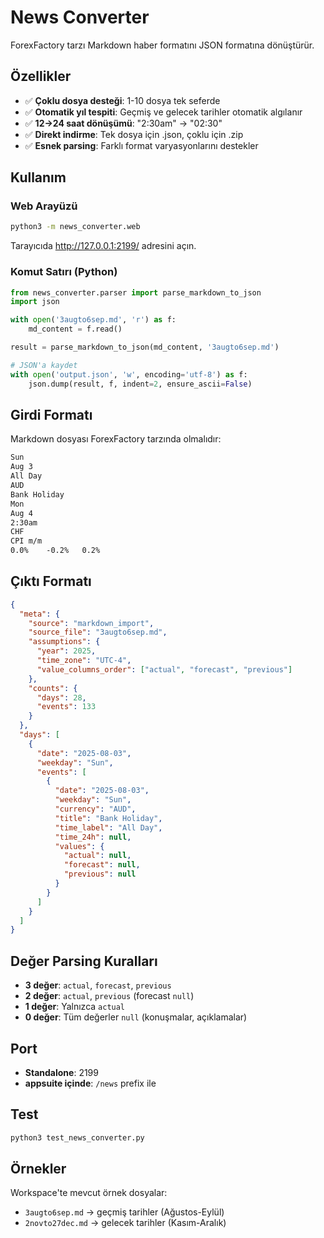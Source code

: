 # News Converter

ForexFactory tarzı Markdown haber formatını JSON formatına dönüştürür.

## Özellikler

- ✅ **Çoklu dosya desteği**: 1-10 dosya tek seferde
- ✅ **Otomatik yıl tespiti**: Geçmiş ve gelecek tarihler otomatik algılanır
- ✅ **12→24 saat dönüşümü**: "2:30am" → "02:30"
- ✅ **Direkt indirme**: Tek dosya için .json, çoklu için .zip
- ✅ **Esnek parsing**: Farklı format varyasyonlarını destekler

## Kullanım

### Web Arayüzü

```bash
python3 -m news_converter.web
```

Tarayıcıda http://127.0.0.1:2199/ adresini açın.

### Komut Satırı (Python)

```python
from news_converter.parser import parse_markdown_to_json
import json

with open('3augto6sep.md', 'r') as f:
    md_content = f.read()

result = parse_markdown_to_json(md_content, '3augto6sep.md')

# JSON'a kaydet
with open('output.json', 'w', encoding='utf-8') as f:
    json.dump(result, f, indent=2, ensure_ascii=False)
```

## Girdi Formatı

Markdown dosyası ForexFactory tarzında olmalıdır:

```markdown
Sun
Aug 3
All Day
AUD		
Bank Holiday
Mon
Aug 4
2:30am
CHF		
CPI m/m
0.0%	-0.2%	0.2%	
```

## Çıktı Formatı

```json
{
  "meta": {
    "source": "markdown_import",
    "source_file": "3augto6sep.md",
    "assumptions": {
      "year": 2025,
      "time_zone": "UTC-4",
      "value_columns_order": ["actual", "forecast", "previous"]
    },
    "counts": {
      "days": 28,
      "events": 133
    }
  },
  "days": [
    {
      "date": "2025-08-03",
      "weekday": "Sun",
      "events": [
        {
          "date": "2025-08-03",
          "weekday": "Sun",
          "currency": "AUD",
          "title": "Bank Holiday",
          "time_label": "All Day",
          "time_24h": null,
          "values": {
            "actual": null,
            "forecast": null,
            "previous": null
          }
        }
      ]
    }
  ]
}
```

## Değer Parsing Kuralları

- **3 değer**: `actual`, `forecast`, `previous`
- **2 değer**: `actual`, `previous` (forecast `null`)
- **1 değer**: Yalnızca `actual`
- **0 değer**: Tüm değerler `null` (konuşmalar, açıklamalar)

## Port

- **Standalone**: 2199
- **appsuite içinde**: `/news` prefix ile

## Test

```bash
python3 test_news_converter.py
```

## Örnekler

Workspace'te mevcut örnek dosyalar:
- `3augto6sep.md` → geçmiş tarihler (Ağustos-Eylül)
- `2novto27dec.md` → gelecek tarihler (Kasım-Aralık)

